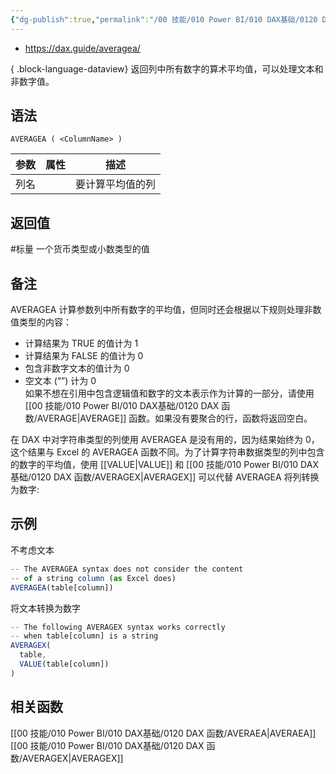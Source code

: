 ```yaml
---
{"dg-publish":true,"permalink":"/00 技能/010 Power BI/010 DAX基础/0120 DAX 函数/AVERAGE/","tags":["聚合","标量","dax函数"]}
---
```


- https://dax.guide/averagea/

{ .block-language-dataview}
返回列中所有数字的算术平均值，可以处理文本和非数字值。

## 语法

```DAX
AVERAGEA ( <ColumnName> )
```

| **参数** | **属性** | **描述**         |
| -------- | -------- | ---------------- |
| 列名     |          | 要计算平均值的列 |

## 返回值

#标量 一个货币类型或小数类型的值

## 备注
AVERAGEA 计算参数列中所有数字的平均值，但同时还会根据以下规则处理非数值类型的内容：  
- 计算结果为 TRUE 的值计为 1  
- 计算结果为 FALSE 的值计为 0  
- 包含非数字文本的值计为 0  
- 空文本 (“”) 计为 0  
如果不想在引用中包含逻辑值和数字的文本表示作为计算的一部分，请使用 [[00 技能/010 Power BI/010 DAX基础/0120 DAX 函数/AVERAGE\|AVERAGE]] 函数。如果没有要聚合的行，函数将返回空白。  
  
在 DAX 中对字符串类型的列使用 AVERAGEA 是没有用的，因为结果始终为 0，这个结果与 Excel 的 AVERAGEA 函数不同。为了计算字符串数据类型的列中包含的数字的平均值，使用 [[VALUE\|VALUE]] 和 [[00 技能/010 Power BI/010 DAX基础/0120 DAX 函数/AVERAGEX\|AVERAGEX]] 可以代替 AVERAGEA 将列转换为数字:  


## 示例
不考虑文本
```js
-- The AVERAGEA syntax does not consider the content
-- of a string column (as Excel does)
AVERAGEA(table[column])
```

将文本转换为数字
```js
-- The following AVERAGEX syntax works correctly
-- when table[column] is a string
AVERAGEX(
  table,
  VALUE(table[column])
)
```


## 相关函数

[[00 技能/010 Power BI/010 DAX基础/0120 DAX 函数/AVERAEA\|AVERAEA]]
[[00 技能/010 Power BI/010 DAX基础/0120 DAX 函数/AVERAGEX\|AVERAGEX]]